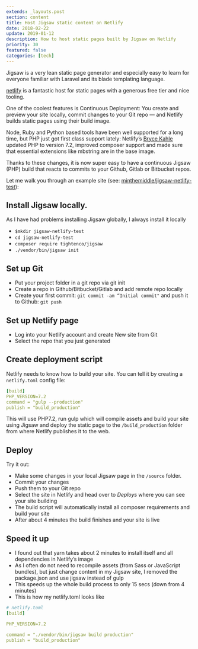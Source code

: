 ```yaml
---
extends: _layouts.post
section: content
title: Host Jigsaw static content on Netlify
date: 2018-02-22
update: 2019-01-12
description: How to host static pages built by Jigsaw on Netlify
priority: 30
featured: false
categories: [tech]
---
```


Jigsaw is a very lean static page generator and especially easy to learn for everyone familiar with Laravel and its blade templating language.

[netlify](http://netlify.com) is a fantastic host for static pages with a generous free tier and nice tooling.

One of the coolest features is Continuous Deployment: You create and preview your site locally, commit changes to your Git repo — and Netlify builds static pages using their build image.

Node, Ruby and Python based tools have been well supported for a long time, but PHP just got first class support lately: Netlify’s [Bryce Kahle](https://github.com/brycekahle) updated PHP to version 7.2, improved composer support and made sure that essential extensions like mbstring are in the base image.

Thanks to these changes, it is now super easy to have a continuous Jigsaw (PHP) build that reacts to commits to your Github, Gitlab or Bitbucket repos.

Let me walk you through an example site (see: [minthemiddle/jigsaw-netlify-test](https://github.com/minthemiddle/jigsaw-netlify-test)):

## Install Jigsaw locally.

As I have had problems installing Jigsaw globally, I always install it locally

- `$mkdir jigsaw-netlify-test`
- `cd jigsaw-netlify-test`
- `composer require tightenco/jigsaw`
- `./vendor/bin/jigsaw init`

## Set up Git

- Put your project folder in a git repo via git init
- Create a repo in Github/Bitbucket/Gitlab and add remote repo locally
- Create your first commit: `git commit -am “Initial commit"` and push it to Github: `git push`

## Set up Netlify page

- Log into your Netlify account and create New site from Git
- Select the repo that you just generated

## Create deployment script

Netlify needs to know how to build your site. You can tell it by creating a `netlify.toml` config file:

```yaml
[build]
PHP_VERSION=7.2
command = "gulp --production"
publish = "build_production"
```

This will use PHP7.2, run gulp which will compile assets and build your site using Jigsaw and deploy the static page to the `/build_production` folder from where Netlify publishes it to the web.

## Deploy

Try it out:

- Make some changes in your local Jigsaw page in the `/source` folder.
- Commit your changes
- Push them to your Git repo
- Select the site in Netlify and head over to *Deploys* where you can see your site building
- The build script will automatically install all composer requirements and build your site
- After about 4 minutes the build finishes and your site is live

## Speed it up

- I found out that yarn takes about 2 minutes to install itself and all dependencies in Netlify’s image
- As I often do not need to recompile assets (from Sass or JavaScript bundles), but just change content in my Jigsaw site, I removed the package.json and use jigsaw instead of gulp
- This speeds up the whole build process to only 15 secs (down from 4 minutes)
- This is how my netlify.toml looks like

```yaml
# netlify.toml
[build]

PHP_VERSION=7.2

command = "./vendor/bin/jigsaw build production"
publish = "build_production"
```



